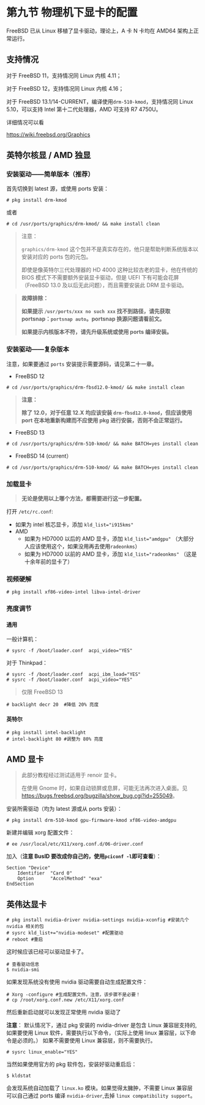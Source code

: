 # 第九节 物理机下显卡的配置

FreeBSD 已从 Linux 移植了显卡驱动，理论上，A 卡 N 卡均在 AMD64 架构上正常运行。

## 支持情况

对于 FreeBSD 11，支持情况同 Linux 内核 4.11；

对于 FreeBSD 12，支持情况同 Linux 内核 4.16；

对于 FreeBSD 13.1/14-CURRENT，编译使用`drm-510-kmod`，支持情况同 Linux 5.10，可以支持 Intel 第十二代处理器，AMD 可支持 R7 4750U。

详细情况可以看

<https://wiki.freebsd.org/Graphics>

## 英特尔核显 / AMD 独显

### 安装驱动——简单版本（推荐）

首先切换到 latest 源，或使用 ports 安装：

```
# pkg install drm-kmod
```

或者

```
# cd /usr/ports/graphics/drm-kmod/ && make install clean
```

>注意：
>
> `graphics/drm-kmod` 这个包并不是真实存在的，他只是帮助判断系统版本以安装对应的 ports 包的元包。
>
>即使是像英特尔三代处理器的 HD 4000 这种比较古老的显卡，他在传统的 BIOS 模式下不需要额外安装显卡驱动，但是 UEFI 下有可能会花屏（FreeBSD 13.0 及以后无此问题），而且需要安装此 DRM 显卡驱动。

>**故障排除：**
>
>**如果提示 `/usr/ports/xxx no such xxx` 找不到路径，请先获取 portsnap：`portsnap auto`。portsnap 换源问题请看前文。**
>
>**如果提示内核版本不符，请先升级系统或使用 ports 编译安装。**

### 安装驱动——复杂版本

注意，如果要通过 `ports` 安装提示需要源码，请见第二十一章。

- FreeBSD 12

```
# cd /usr/ports/graphics/drm-fbsd12.0-kmod/ && make install clean
```

>**注意：**
>
>**除了 12.0，对于任意 12.X 均应该安装 `drm-fbsd12.0-kmod`，但应该使用 port 在本地重新构建而不应使用 pkg 进行安装，否则不会正常运行。**

- FreeBSD 13

```
# cd /usr/ports/graphics/drm-510-kmod/ && make BATCH=yes install clean
```


- FreeBSD 14 (current）

```
# cd /usr/ports/graphics/drm-510-kmod/ && make BATCH=yes install clean
```



### 加载显卡

>**无论是使用以上哪个方法，都需要进行这一步配置。**


打开 `/etc/rc.conf`:

- 如果为 intel 核芯显卡，添加 `kld_list="i915kms"`
- AMD
  - 如果为 HD7000 以后的 AMD 显卡，添加 `kld_list="amdgpu"` （大部分人应该使用这个，如果没用再去使用`radeonkms`）
  - 如果为 HD7000 以前的 AMD 显卡，添加 `kld_list="radeonkms"` （这是十余年前的显卡了）

### 视频硬解

`# pkg install xf86-video-intel libva-intel-driver`

### 亮度调节

#### 通用

一般计算机：
```
# sysrc -f /boot/loader.conf  acpi_video="YES"
```

对于 Thinkpad：

```
# sysrc -f /boot/loader.conf  acpi_ibm_load="YES"
# sysrc -f /boot/loader.conf  acpi_video="YES"
```

>仅限 FreeBSD 13

```
# backlight decr 20  #降低 20% 亮度
```
#### 英特尔
```
# pkg install intel-backlight
# intel-backlight 80 #调整为 80% 亮度
```

## AMD 显卡

>此部分教程经过测试适用于 renoir 显卡。
>
>在使用 Gnome 时，如果自动锁屏或息屏，可能无法再次进入桌面。见 <https://bugs.freebsd.org/bugzilla/show_bug.cgi?id=255049>。

安装所需驱动（均为 latest 源或从 ports 安装）：

```
# pkg install drm-510-kmod gpu-firmware-kmod xf86-video-amdgpu
```

新建并编辑 xorg 配置文件：
```
# ee /usr/local/etc/X11/xorg.conf.d/06-driver.conf
```

加入（**注意 BusID 要改成你自己的，使用`pciconf -l`即可查看**）：

```
Section "Device"
    Identifier  "Card 0"
    Option      "AccelMethod" "exa"
EndSection
```


## 英伟达显卡

```
# pkg install nvidia-driver nvidia-settings nvidia-xconfig #安装几个 nvidia 相关的包
# sysrc kld_list+="nvidia-modeset" #配置驱动
# reboot #重启
```

这时候应该已经可以驱动显卡了。

```
# 查看驱动信息
$ nvidia-smi
```

如果发现系统没有使用 nvidia 驱动需要自动生成配置文件：

```
# Xorg -configure #生成配置文件。注意，该步骤不是必要！
# cp /root/xorg.conf.new /etc/X11/xorg.conf
```

然后重新启动就可以发现正常使用 nvidia 驱动了

**注意**： 默认情况下，通过 pkg 安装的 nvidia-driver 是包含 Linux 兼容层支持的, 如果要使用 Linux 软件，需要执行以下命令，（实际上使用 linux 兼容层，以下命令是必须的。） 如果不需要使用 Linux 兼容层，则不需要执行。

```
# sysrc linux_enable="YES"
```

当然如果使用官方的 pkg 软件包，安装好驱动重启后：

```
$ kldstat
```

会发现系统自动加载了 `linux.ko` 模块。如果觉得太臃肿，不需要 Linux 兼容层 可以自己通过 ports 编译 `nvidia-driver`,去掉 `linux compatibility support`。
